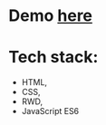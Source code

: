# Demo [here](https://pawel-chmiel.github.io/medi-puls/)

# Tech stack:
- HTML,
- CSS,
- RWD,
- JavaScript ES6